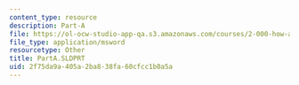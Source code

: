 ```yaml
---
content_type: resource
description: Part-A
file: https://ol-ocw-studio-app-qa.s3.amazonaws.com/courses/2-000-how-and-why-machines-work-spring-2002/2f75da9a405a2ba838fa60cfcc1b0a5a_PartA.SLDPRT
file_type: application/msword
resourcetype: Other
title: PartA.SLDPRT
uid: 2f75da9a-405a-2ba8-38fa-60cfcc1b0a5a
---
```

